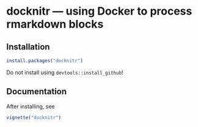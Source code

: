 # docknitr — using Docker to process rmarkdown blocks

## Installation

```r
install.packages("docknitr")
```

Do not install using `devtools::install_github`!

## Documentation

After installing, see

```r
vignette("docknitr")
```
